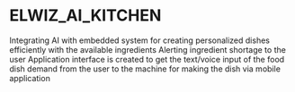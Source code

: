 # ELWIZ_AI_KITCHEN
Integrating AI with embedded system for creating personalized dishes efficiently with the available ingredients Alerting ingredient shortage to the user  Application interface is created to get the text/voice input of the food dish demand from the user to the machine for making the dish via mobile application
